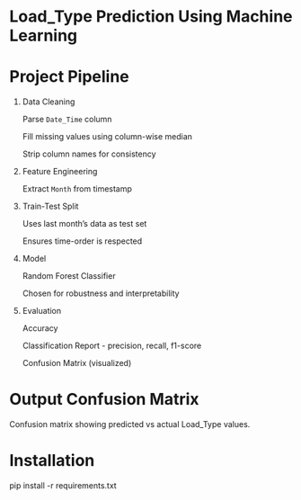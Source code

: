 # Load_Type Prediction Using Machine Learning
# Project Pipeline

1. Data Cleaning
   
   Parse `Date_Time` column

   Fill missing values using column-wise median

   Strip column names for consistency

2. Feature Engineering
   
   Extract `Month` from timestamp

3. Train-Test Split
   
   Uses last month’s data as test set
   
   Ensures time-order is respected 

5. Model
   
   Random Forest Classifier 

   Chosen for robustness and interpretability

5. Evaluation
    
   Accuracy

   Classification Report - precision, recall, f1-score

   Confusion Matrix (visualized)

#  Output Confusion Matrix

Confusion matrix showing predicted vs actual Load_Type values.

# Installation

pip install -r requirements.txt
